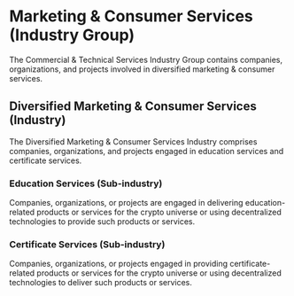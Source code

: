 # Marketing & Consumer Services (Industry Group)

The Commercial & Technical Services Industry Group contains companies, organizations, and projects involved in diversified marketing & consumer services.



## Diversified Marketing & Consumer Services (Industry)

The Diversified Marketing & Consumer Services Industry comprises companies, organizations, and projects engaged in education services and certificate services.

### Education Services (Sub-industry)

Companies, organizations, or projects are engaged in delivering education-related products or services for the crypto universe or using decentralized technologies to provide such products or services.

### Certificate Services (Sub-industry)

Companies, organizations, or projects engaged in providing certificate-related products or services for the crypto universe or using decentralized technologies to deliver such products or services.
